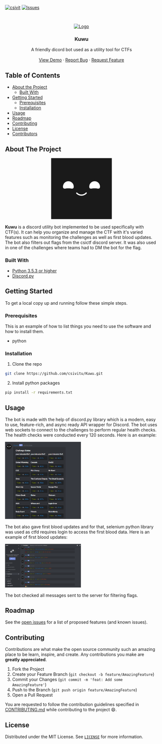 [![csivit][csivitu-shield]](https://github.com/csivitu)
[![Issues][issues-shield]](https://github.com/csivitu/Kuwu/issues)

<!-- PROJECT LOGO -->
<br />
<p align="center">
  <a href="https://github.com/csivitu/Kuwu">
    <img src="https://csivit.com/images/favicon.png" alt="Logo" width="80">
  </a>

  <h3 align="center">Kuwu</h3>

  <p align="center">
    A friendly dicord bot used as a utility tool for CTFs
    <br />
    <br />
    <a href="https://github.com/csivitu/Kuwu">View Demo</a>
    ·
    <a href="https://github.com/csivitu/Kuwu/issues">Report Bug</a>
    ·
    <a href="https://github.com/csivitu/Kuwu/issues">Request Feature</a>
  </p>
</p>



<!-- TABLE OF CONTENTS -->
## Table of Contents

* [About the Project](#about-the-project)
  * [Built With](#built-with)
* [Getting Started](#getting-started)
  * [Prerequisites](#prerequisites)
  * [Installation](#installation)
* [Usage](#usage)
* [Roadmap](#roadmap)
* [Contributing](#contributing)
* [License](#license)
* [Contributors](#contributors-)



<!-- ABOUT THE PROJECT -->
## About The Project

<p align="center">
  <a href="https://github.com/csivitu/Kuwu">
    <img src="./kuwu-03.jpg" alt="Logo" width="200">
  </a>
</p>

**Kuwu** is a discord utility bot implemented to be used specifically with CTF(s). It can help you organize and manage the CTF with it's varied features such as monitoring the challenges as well as first blood updates. The bot also filters out flags from the csictf discord server. It was also used in one of the challenges where teams had to DM the bot for the flag. 


### Built With

* [Python 3.5.3 or higher](https://www.python.org/)
* [Discord.py](https://discordpy.readthedocs.io/)


<!-- GETTING STARTED -->
## Getting Started

To get a local copy up and running follow these simple steps.

### Prerequisites

This is an example of how to list things you need to use the software and how to install them.
* python


### Installation
 
1. Clone the repo
```sh
git clone https://github.com/csivitu/Kuwu.git
```
2. Install python packages
```sh
pip install -r requirements.txt
```



<!-- USAGE EXAMPLES -->
## Usage

The bot is made with the help of discord.py library which is a modern, easy to use, feature-rich, and async ready API wrapper for Discord. The bot uses web sockets to connect to the challenges to perform regular health checks. The health checks were conducted every 120 seconds. Here is an example:
<p>
  <a href="">
    <img src="./health-checks.png" alt="Logo" width="250" length="250">
  </a>
</p>

The bot also gave first blood updates and for that, selenium python library was used as ctfd requires login to access the first blood data. Here is an example of first blood updates:
<p>
  <a href="">
    <img src="./firstB.png" alt="Logo" width="250" length="250">
  </a>
</p>

The bot checked all messages sent to the server for filtering flags.


<!-- ROADMAP -->
## Roadmap

See the [open issues](https://github.com/csivitu/Kuwu/issues) for a list of proposed features (and known issues).



<!-- CONTRIBUTING -->
## Contributing

Contributions are what make the open source community such an amazing place to be learn, inspire, and create. Any contributions you make are **greatly appreciated**.

1. Fork the Project
2. Create your Feature Branch (`git checkout -b feature/AmazingFeature`)
3. Commit your Changes (`git commit -m 'feat: Add some AmazingFeature'`)
4. Push to the Branch (`git push origin feature/AmazingFeature`)
5. Open a Pull Request

You are requested to follow the contribution guidelines specified in [CONTRIBUTING.md](./CONTRIBUTING.md) while contributing to the project :smile:.

<!-- LICENSE -->
## License

Distributed under the MIT License. See [`LICENSE`](./LICENSE) for more information.




<!-- MARKDOWN LINKS & IMAGES -->
<!-- https://www.markdownguide.org/basic-syntax/#reference-style-links -->
[csivitu-shield]: https://img.shields.io/badge/csivitu-csivitu-blue
[csivitu-url]: https://csivit.com
[issues-shield]: https://img.shields.io/github/issues/othneildrew/Best-README-Template.svg?style=flat-square
[issues-url]: https://github.com/csivitu/repo/issues
